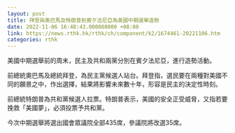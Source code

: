 ```yaml
---
layout: post
title: 拜登與奧巴馬及特朗普到賓夕法尼亞為美國中期選舉造勢
date: 2022-11-06 16:48:43.000000000 +08:00
link: https://news.rthk.hk/rthk/ch/component/k2/1674461-20221106.htm
categories: rthk
---
```


美國中期選舉前的周末，民主及共和兩黨分別在賓夕法尼亞，進行造勢活動。

前總統奧巴馬及總統拜登，為民主黨候選人站台。拜登指，選民要在兩種對美國不同的願景之中，作出選擇，結果將影響未來數十年，形容是民主的決定性時刻。

前總統特朗普為共和黨候選人拉票。特朗普表示，美國的安全正受威脅，又指若要挽救「美國夢」，必須投票予共和黨。

今次中期選舉將選出國會眾議院全部435席，參議院將改選35席。
